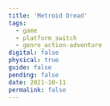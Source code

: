 ```yaml
---
title: 'Metroid Dread'
tags:
  - game
  - platform_switch
  - genre_action-adventure
digital: false
physical: true
guide: false
pending: false
date: 2021-10-11
permalink: false
---
```

